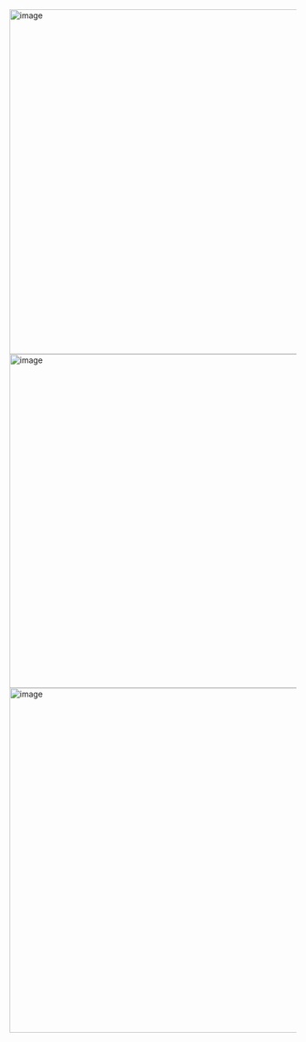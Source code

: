 <img width="605" alt="image" src="https://github.com/user-attachments/assets/b6654f86-6370-4c87-ae26-996cd83d4e4c" />

<img width="586" alt="image" src="https://github.com/user-attachments/assets/1870c375-8a9c-4811-8bf4-bf231070322e" />

<img width="605" alt="image" src="https://github.com/user-attachments/assets/d7347ba0-c690-470e-ae70-62c0f1493fd3" />

